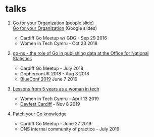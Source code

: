 # talks

1. [Go for your Organization](http://go-talks.appspot.com/github.com/eldeal/talks/people.slide) (people.slide)\
[Go for your Organization](https://docs.google.com/presentation/d/1a0JAsv4Gu1XAVjilFFd8enDNAe0rCYe6bla7MF89_UE/edit?usp=sharing) (Google slides)
    - Cardiff Go Meetup w/ GDG - Sep 29 2016
    - Women in Tech Cymru - Oct 23 2018


2. [go-ns - the role of Go in publishing data at the Office for National Statistics](https://docs.google.com/presentation/d/1-9rse57oyywYNNR5BjbDC-eI4oDfzfoJwqYYzPfqU0E/edit?usp=sharing)
    - Cardiff Go Meetup - July 2018
    - GopherconUK 2018 - Aug 3 2018
	- [BlueConf 2019](https://docs.google.com/presentation/d/17cVucYxibHje49XNxp9F2tXvkgCaSSRR92l6LN2rHOc/edit?usp=sharing) June 7 2019


3. [Lessons from 5 years as a woman in tech](https://docs.google.com/presentation/d/1yaN10EHZcsxo-IXNr2faFGaURnnLQQ_AnKBJcNciH0s/edit?usp=sharing)
    - Women in Tech Cymru - April 13 2019
    - [Devfest Cardiff](https://docs.google.com/presentation/d/1eaZ3B_p-XkJzwUE8kS9GWC4eX6X7Fv5aHEqBy4irkOQ/edit?usp=sharing) - Nov 8 2019


4. [Patch your Go knowledge](https://docs.google.com/presentation/d/1neISd8PMcF8yvB3KHsMoR_J5M18DVd1IujtOii9MJHs/edit?usp=sharing)
    - Cardiff Go Meetup - June 27 2019
    - ONS internal community of practice - July 2019
